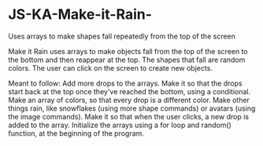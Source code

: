 # JS-KA-Make-it-Rain-
Uses arrays to make shapes fall repeatedly from the top of the screen

Make it Rain uses arrays to make objects fall from the top of the screen 
to the bottom and then reappear at the top. The shapes that fall are random colors. 
The user can click on the screen to create new objects.

Meant to follow:
Add more drops to the arrays.
Make it so that the drops start back at the top once they've reached the bottom, using a conditional.
Make an array of colors, so that every drop is a different color.
Make other things rain, like snowflakes (using more shape commands) or avatars (using the image commands).
Make it so that when the user clicks, a new drop is added to the array.
Initialize the arrays using a for loop and random() function, at the beginning of the program.
